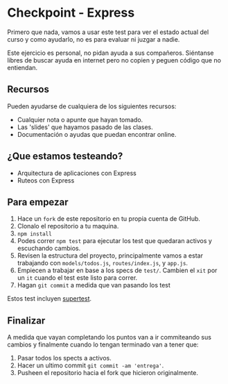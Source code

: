 # Checkpoint - Express

Primero que nada, vamos a usar este test para ver el estado actual del curso y como ayudarlo, no es para evaluar ni juzgar a nadie.

Este ejercicio es personal, no pidan ayuda a sus compañeros. Siéntanse libres de buscar ayuda en internet pero no copien y peguen código que no entiendan.

## Recursos

Pueden ayudarse de cualquiera de los siguientes recursos:

- Cualquier nota o apunte que hayan tomado.
- Las 'slides' que hayamos pasado de las clases.
- Documentación o ayudas que puedan encontrar online.

## ¿Que estamos testeando?

- Arquitectura de aplicaciones con Express
- Ruteos con Express

## Para empezar

1. Hace un `fork` de este repositorio en tu propia cuenta de GitHub.
2. Clonalo el repositorio a tu maquina.
3. `npm install`
4. Podes correr `npm test` para ejecutar los test que quedaran activos y escuchando cambios.
5. Revisen la estructura del proyecto, principalmente vamos a estar trabajando con `models/todos.js`, `routes/index.js`, y `app.js`.
6. Empiecen a trabajar en base a los specs de `test/`. Cambien el `xit` por un `it` cuando el test este listo para correr.
7. Hagan `git commit` a medida que van pasando los test

Estos test incluyen [supertest](https://github.com/visionmedia/supertest).

## Finalizar

A medida que vayan completando los puntos van a ir commiteando sus cambios y finalmente cuando lo tengan terminado van a tener que:

1. Pasar todos los spects a activos.
2. Hacer un ultimo commit `git commit -am 'entrega'`.
3. Pusheen el repositorio hacia el fork que hicieron originalmente.
